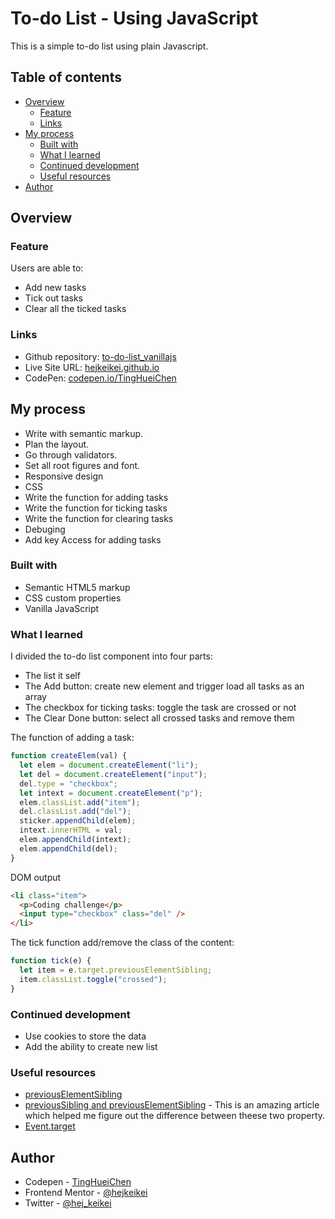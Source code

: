 # To-do List - Using JavaScript

This is a simple to-do list using plain Javascript.

## Table of contents

- [Overview](#overview)
  - [Feature](#feature)
  - [Links](#links)
- [My process](#my-process)
  - [Built with](#built-with)
  - [What I learned](#what-i-learned)
  - [Continued development](#continued-development)
  - [Useful resources](#useful-resources)
- [Author](#author)

## Overview

### Feature

Users are able to:

- Add new tasks
- Tick out tasks
- Clear all the ticked tasks

### Links

- Github repository: [to-do-list_vanillajs](https://github.com/hejkeikei/to-do-list_vanillajs)
- Live Site URL: [hejkeikei.github.io](https://hejkeikei.github.io/to-do-list_vanillajs)
- CodePen: [codepen.io/TingHueiChen](https://codepen.io/TingHueiChen/pen/GRQroZR)

## My process

- Write with semantic markup.
- Plan the layout.
- Go through validators.
- Set all root figures and font.
- Responsive design
- CSS
- Write the function for adding tasks
- Write the function for ticking tasks
- Write the function for clearing tasks
- Debuging
- Add key Access for adding tasks

### Built with

- Semantic HTML5 markup
- CSS custom properties
- Vanilla JavaScript

### What I learned

I divided the to-do list component into four parts:

- The list it self
- The Add button: create new element and trigger load all tasks as an array
- The checkbox for ticking tasks: toggle the task are crossed or not
- The Clear Done button: select all crossed tasks and remove them

The function of adding a task:

```js
function createElem(val) {
  let elem = document.createElement("li");
  let del = document.createElement("input");
  del.type = "checkbox";
  let intext = document.createElement("p");
  elem.classList.add("item");
  del.classList.add("del");
  sticker.appendChild(elem);
  intext.innerHTML = val;
  elem.appendChild(intext);
  elem.appendChild(del);
}
```

DOM output

```html
<li class="item">
  <p>Coding challenge</p>
  <input type="checkbox" class="del" />
</li>
```

The tick function add/remove the class of the content:

```js
function tick(e) {
  let item = e.target.previousElementSibling;
  item.classList.toggle("crossed");
}
```

### Continued development

- Use cookies to store the data
- Add the ability to create new list

### Useful resources

- [previousElementSibling](https://developer.mozilla.org/en-US/docs/Web/API/Element/previousElementSibling)
- [previousSibling and previousElementSibling](https://stackoverflow.com/questions/52467728/difference-between-previoussibling-and-previouselementsibling-javascript) - This is an amazing article which helped me figure out the difference between theese two property.
- [Event.target](https://developer.mozilla.org/en-US/docs/Web/API/Event/target)

## Author

- Codepen - [TingHueiChen](https://codepen.io/TingHueiChen)
- Frontend Mentor - [@hejkeikei](https://www.frontendmentor.io/profile/hejkeikei)
- Twitter - [@hej_keikei](https://twitter.com/hej_keikei)
